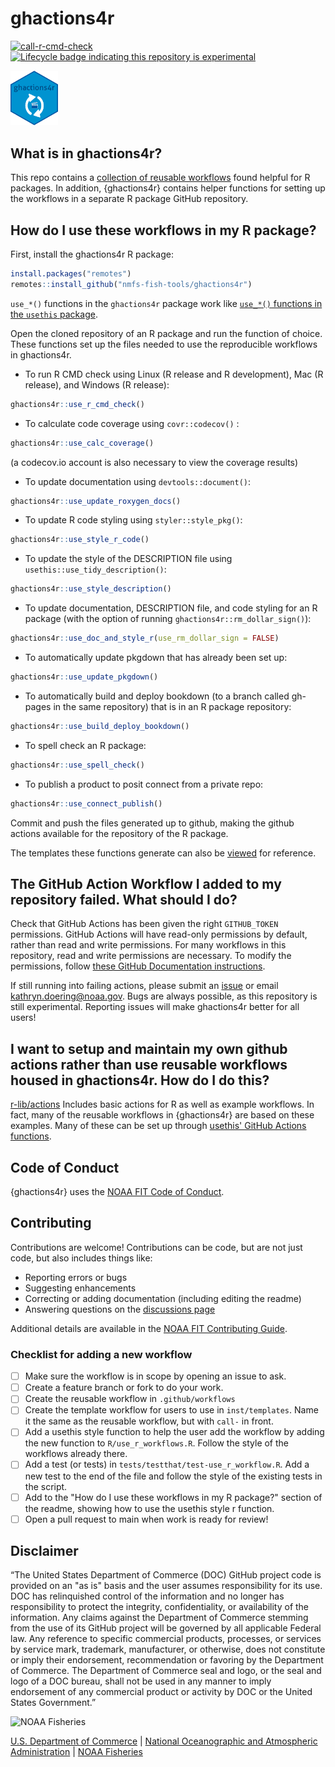 # ghactions4r

[![call-r-cmd-check](https://github.com/nmfs-fish-tools/ghactions4r/actions/workflows/call-r-cmd-check.yml/badge.svg)](https://github.com/nmfs-fish-tools/ghactions4r/actions/workflows/call-r-cmd-check.yml)
[![Lifecycle badge indicating this repository is experimental](https://img.shields.io/badge/lifecycle-experimental-orange.svg)](https://lifecycle.r-lib.org/articles/stages.html) 

<img src="man/figures/ghactions4r_hex.png" width="15%" height="15%" alt="arrows circling clapboard, symbol for the gh4actions package">

## What is in ghactions4r?

This repo contains a [collection of reusable workflows](https://github.com/nmfs-fish-tools/ghactions4r/tree/main/.github/workflows) found helpful for R packages. In addition, {ghactions4r} contains helper functions for setting up the workflows in a separate R package GitHub repository.

## How do I use these workflows in my R package?

First, install the ghactions4r R package:
```r
install.packages("remotes")
remotes::install_github("nmfs-fish-tools/ghactions4r")
```
`use_*()` functions in the `ghactions4r` package work like [`use_*()` functions in the `usethis` package](https://github.com/r-lib/usethis#usage).

Open the cloned repository of an R package and run the function of choice. These functions set up the files needed to use the reproducible workflows in ghactions4r.

- To run R CMD check using Linux (R release and R development), Mac (R release), and Windows (R release):
```r
ghactions4r::use_r_cmd_check()
```
- To calculate code coverage using `covr::codecov()` :
```r
ghactions4r::use_calc_coverage()
```
(a codecov.io account is also necessary to view the coverage results)

- To update documentation using `devtools::document()`:
```r
ghactions4r::use_update_roxygen_docs()
```

- To update R code styling using `styler::style_pkg()`:
```r
ghactions4r::use_style_r_code()
```

- To update the style of the DESCRIPTION file using `usethis::use_tidy_description()`:
```r
ghactions4r::use_style_description()
```

- To update documentation, DESCRIPTION file, and code styling for an R package (with the option of running `ghactions4r::rm_dollar_sign()`):
```r
ghactions4r::use_doc_and_style_r(use_rm_dollar_sign = FALSE)
```

- To automatically update pkgdown that has already been set up:
```r
ghactions4r::use_update_pkgdown()
```

- To automatically build and deploy bookdown (to a branch called gh-pages in the same repository) that is in an R package repository:
```r
ghactions4r::use_build_deploy_bookdown()
```

- To spell check an R package:
```r
ghactions4r::use_spell_check()
```

- To publish a product to posit connect from a private repo:
```r
ghactions4r::use_connect_publish()
```

Commit and push the files generated up to github, making the github actions available for the repository of the R package.

The templates these functions generate can also be [viewed](https://github.com/nmfs-fish-tools/ghactions4r/tree/main/inst/templates) for reference.

## The GitHub Action Workflow I added to my repository failed. What should I do?

Check that GitHub Actions has been given the right `GITHUB_TOKEN` permissions. GitHub Actions will have read-only permissions by default, rather than read and write permissions. For many workflows in this repository, read and write permissions are necessary. To modify the permissions, follow [these GitHub Documentation instructions](https://docs.github.com/en/repositories/managing-your-repositorys-settings-and-features/enabling-features-for-your-repository/managing-github-actions-settings-for-a-repository#configuring-the-default-github_token-permissions).

If still running into failing actions, please submit an [issue](https://github.com/nmfs-fish-tools/ghactions4r/issues) or email kathryn.doering@noaa.gov. Bugs are always possible, as this repository is still experimental. Reporting issues will make ghactions4r better for all users!

## I want to setup and maintain my own github actions rather than use reusable workflows housed in ghactions4r. How do I do this?

[r-lib/actions](https://github.com/r-lib/actions) Includes basic actions for R as well as example workflows. In fact, many of the reusable workflows in {ghactions4r} are based on these examples. Many of these can be set up through [usethis' GitHub Actions functions](https://usethis.r-lib.org/reference/github_actions.html).

## Code of Conduct

{ghactions4r} uses the [NOAA FIT Code of Conduct](https://noaa-fisheries-integrated-toolbox.github.io/resources/noaa%20resources/FIT-code-of-conduct/).

## Contributing

Contributions are welcome! Contributions can be code, but are not just code, but also includes things like:

- Reporting errors or bugs
- Suggesting enhancements
- Correcting or adding documentation (including editing the readme)
- Answering questions on the [discussions page](https://github.com/nmfs-fish-tools/ghactions4r/discussions)

Additional details are available in the [NOAA FIT Contributing Guide](https://noaa-fisheries-integrated-toolbox.github.io/resources/noaa%20fit/contributing/).

### Checklist for adding a new workflow
- [ ] Make sure the workflow is in scope by opening an issue to ask.
- [ ] Create a feature branch or fork to do your work.
- [ ] Create the reusable workflow in `.github/workflows`
- [ ] Create the template workflow for users to use in `inst/templates`. Name it the same as the reusable workflow, but with `call-` in front.
- [ ] Add a usethis style function to help the user add the workflow by adding the new function to `R/use_r_workflows.R`. Follow the style of the workflows already there.
- [ ] Add a test (or tests) in `tests/testthat/test-use_r_workflow.R`. Add a new test to the end of the file and follow the style of the existing tests in the script.
- [ ] Add to the "How do I use these workflows in my R package?" section of the readme, showing how to use the usethis style r function.
- [ ] Open a pull request to main when work is ready for review!

## Disclaimer

“The United States Department of Commerce (DOC) GitHub project code is provided on an "as is" basis and the user assumes responsibility for its use. DOC has relinquished control of the information and no longer has responsibility to protect the integrity, confidentiality, or availability of the information. Any claims against the Department of Commerce stemming from the use of its GitHub project will be governed by all applicable Federal law. Any reference to specific commercial products, processes, or services by service mark, trademark, manufacturer, or otherwise, does not constitute or imply their endorsement, recommendation or favoring by the Department of Commerce. The Department of Commerce seal and logo, or the seal and logo of a DOC bureau, shall not be used in any manner to imply endorsement of any commercial product or activity by DOC or the United States Government.”

<img src="https://raw.githubusercontent.com/nmfs-general-modeling-tools/nmfspalette/main/man/figures/noaa-fisheries-rgb-2line-horizontal-small.png" height="75" alt="NOAA Fisheries">

[U.S. Department of Commerce](https://www.commerce.gov/) | [National Oceanographic and Atmospheric Administration](https://www.noaa.gov) | [NOAA Fisheries](https://www.fisheries.noaa.gov/)
